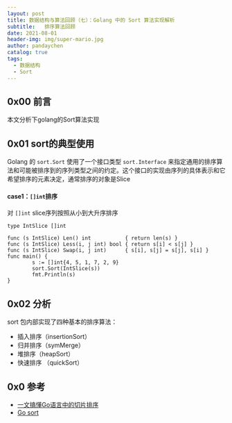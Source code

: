 ```yaml
---
layout: post
title: 数据结构与算法回顾（七）：Golang 中的 Sort 算法实现解析
subtitle:   排序算法回顾
date: 2021-08-01
header-img: img/super-mario.jpg
author: pandaychen
catalog: true
tags:
  - 数据结构
  - Sort
---
```


## 0x00 前言
本文分析下golang的Sort算法实现

##  0x01    sort的典型使用
Golang 的 `sort.Sort` 使用了一个接口类型 `sort.Interface` 来指定通用的排序算法和可能被排序到的序列类型之间的约定。这个接口的实现由序列的具体表示和它希望排序的元素决定，通常排序的对象是Slice

####    case1：`[]int`排序
对 `[]int` slice序列按照从小到大升序排序
```GOLANG
type IntSlice []int

func (s IntSlice) Len() int           { return len(s) }
func (s IntSlice) Less(i, j int) bool { return s[i] < s[j] }
func (s IntSlice) Swap(i, j int)      { s[i], s[j] = s[j], s[i] }
func main() {
        s := []int{4, 5, 1, 7, 2, 9}
        sort.Sort(IntSlice(s))
        fmt.Println(s)
}
```



##  0x02    分析
sort 包内部实现了四种基本的排序算法：
-   插入排序（insertionSort）
-   归并排序（symMerge）
-   堆排序（heapSort）
-   快速排序 （quickSort）


##  0x0 参考
-   [一文搞懂Go语言中的切片排序](https://tonybai.com/2020/11/26/slice-sort-in-go/)
-   [Go sort](https://www.jianshu.com/p/a7317f1a4e50)
